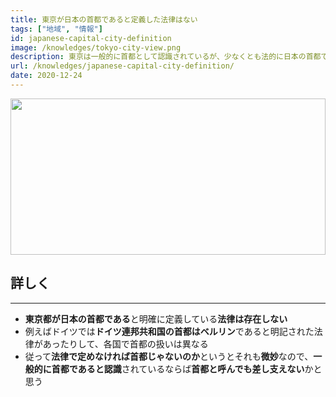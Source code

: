 ```yaml
---
title: 東京が日本の首都であると定義した法律はない
tags: ["地域", "情報"]
id: japanese-capital-city-definition
image: /knowledges/tokyo-city-view.png
description: 東京は一般的に首都として認識されているが、少なくとも法的に日本の首都であるとは定義されていない
url: /knowledges/japanese-capital-city-definition/
date: 2020-12-24
---
```


<img src="/knowledges/tokyo-city-view.png" style="height:250px;width:100%;object-fit:cover">

## 詳しく

***

- **東京都が日本の首都である**と明確に定義している**法律は存在しない**
- 例えばドイツでは**ドイツ連邦共和国の首都はベルリン**であると明記された法律があったりして、各国で首都の扱いは異なる
- 従って**法律で定めなければ首都じゃないのか**というとそれも**微妙**なので、**一般的に首都であると認識**されているならば**首都と呼んでも差し支えない**かと思う
